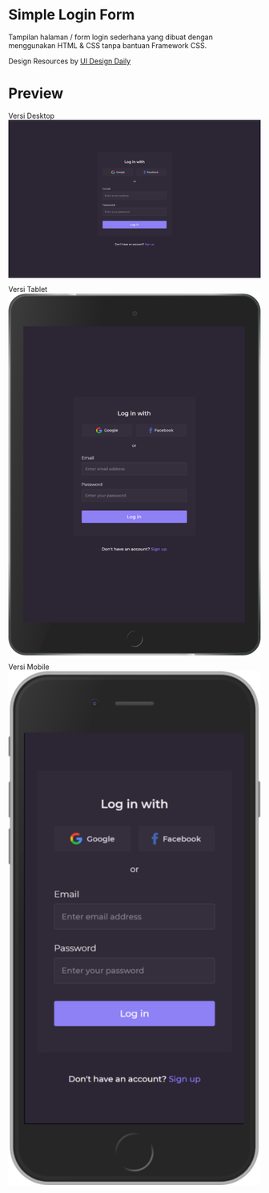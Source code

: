 # Simple Login Form

Tampilan halaman / form login sederhana yang dibuat dengan menggunakan HTML & CSS tanpa bantuan Framework CSS.

Design Resources by [UI Design Daily](https://uidesigndaily.com/)

# Preview 

Versi Desktop
<br>
<img src="./img/desktop-preview.png" align="middle" width="700" >

 Versi Tablet
<br>
<img src="./img/ipad-preview.png" align="middle" width="700" >

Versi Mobile
<br>
<img src="./img/iphone-preview.png" align="middle" width="700" >
